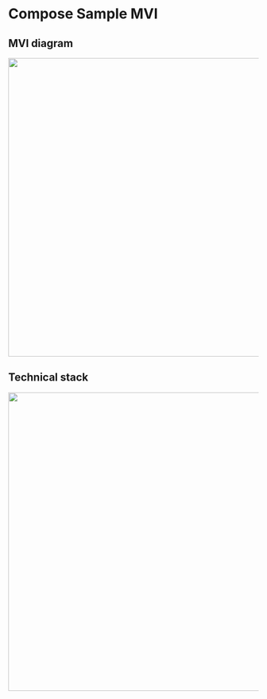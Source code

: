 # Compose Sample MVI

## MVI diagram
<img src="https://github.com/DenisPopkov/JetpackRusseliterature/assets/57343209/db67e0f8-490d-46c9-a416-b2cc1bb9a1f7" height="600" alt="">

## Technical stack
<img src="https://github.com/DenisPopkov/JetpackRusseliterature/assets/57343209/945cc6ef-be99-4433-b049-9424bb80c728" height="600" alt="">